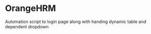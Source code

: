 # OrangeHRM
Automation script to login page along with handing dynamic table and dependent dropdown 
